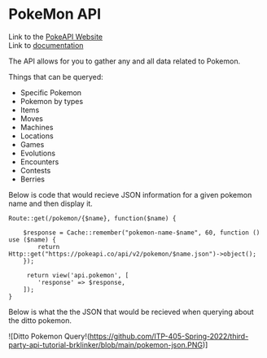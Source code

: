 # PokeMon API

Link to the [PokeAPI Website](https://pokeapi.co/)  
Link to [documentation](https://pokeapi.co/docs/v2)

The API allows for you to gather any and all data related to Pokemon.

Things that can be queryed:
- Specific Pokemon
- Pokemon by types
- Items
- Moves
- Machines
- Locations
- Games
- Evolutions
- Encounters
- Contests
- Berries

Below is code that would recieve JSON information for a given pokemon name and then display it.
~~~
Route::get(/pokemon/{$name}, function($name) {

    $response = Cache::remember("pokemon-name-$name", 60, function () use ($name) {
        return Http::get("https://pokeapi.co/api/v2/pokemon/$name.json")->object();
    });

     return view('api.pokemon', [
        'response' => $response,
    ]);
}
~~~

Below is what the the JSON that would be recieved when querying about the ditto pokemon.


![Ditto Pokemon Query!(https://github.com/ITP-405-Spring-2022/third-party-api-tutorial-brklinker/blob/main/pokemon-json.PNG)]


